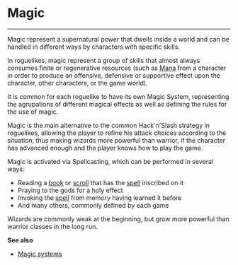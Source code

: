 # Magic

---

Magic represent a supernatural power that dwells inside a world and can be handled in different ways by characters with specific skills.  

In roguelikes, magic represent a group of skills that almost always consumes finite or regenerative resources (such as [Mana](mana.md) from a character in order to produce an offensive, defensive or supportive effect upon the character, other characters, or the game world).  

It is common for each roguelike to have its own Magic System, representing the agrupations of different magical effects as well as defining the rules for the use of magic.  

Magic is the main alternative to the common Hack'n'Slash strategy in roguelikes, allowing the player to refine his attack choices according to the situation, thus making wizards more powerful than warrior, if the character has advanced enough and the player knows how to play the game.  

Magic is activated via Spellcasting, which can be performed in several ways:  

* Reading a [book](book.md) or [scroll](scroll.md) that has the [spell](spell.md) inscribed on it
* Praying to the gods for a holy effect
* Invoking the [spell](spell.md) from memory having learned it before
* And many others, commonly defined by each game  

Wizards are commonly weak at the beginning, but grow more powerful than warrior classes in the long run.  

**See also**

* [Magic systems](magic_systems.md)
